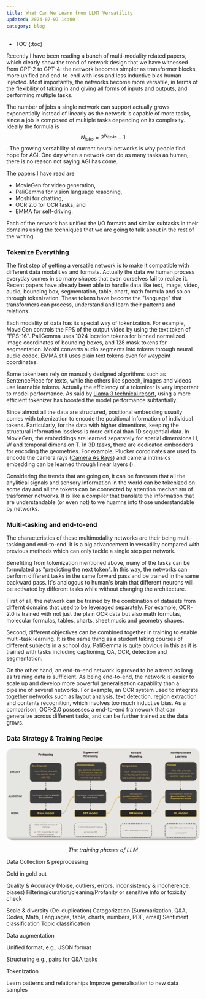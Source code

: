 ```yaml
---
title: What Can We Learn from LLM? Versatility
updated: 2024-07-07 14:00
category: blog
---
```


* TOC
{:toc}

Recently I have been reading a bunch of multi-modality related papers, which clearly show the trend of network design that we have witnessed from GPT-2 to GPT-4: the network becomes simpler as transformer blocks, more unified and end-to-end with less and less inductive bias human injected. Most importantly, the networks become more versatile, in terms of the flexibility of taking in and giving all forms of inputs and outputs, and performing multiple tasks. 

The number of jobs a single network can support actually grows exponentially instead of linearly as the network is capable of more tasks, since a job is composed of multiple tasks depending on its complexity. Ideally the formula is $$N_{jobs} = 2^{N_{tasks}} - 1$$. The growing versability of current neural networks is why people find hope for AGI. One day when a network can do as many tasks as human, there is no reason not saying AGI has come.

The papers I have read are 
* MovieGen for video generation,
* PaliGemma for vision language reasoning,
* Moshi for chatting,
* OCR 2.0 for OCR tasks, and
* EMMA for self-driving.

Each of the network has unified the I/O formats and similar subtasks in their domains using the techniques that we are going to talk about in the rest of the writing. 


### Tokenize Everything

The first step of getting a versatile network is to make it compatible with different data modalities and formats. Actually the data we human process everyday comes in so many shapes that even ourselves fail to realize it. Recent papers have already been able to handle data like text, image, video, audio, bounding box, segmentation, table, chart, math formula and so on through tokenization. These tokens have become the "language" that transformers can process, understand and learn their patterns and relations.

Each modality of data has its special way of tokenization. For example, MoveiGen controls the FPS of the output video by using the text token of "FPS-16". PaliGemma uses 1024 location tokens for binned normalized image coordinates of bounding boxes, and 128 mask tokens for segmentation. Moshi converts audio segments into tokens through neural audio codec. EMMA still uses plain text tokens even for waypoint coordinates.

Some tokenizers rely on manually designed algorithms such as SentencePiece for texts, while the others like speech, images and videos use learnable tokens. Actually the efficiency of a tokenizer is very important to model performance. As said by [Llama 3 technical report](https://ai.meta.com/blog/meta-llama-3/), using a more efficient tokenizer has boosted the model performance subtantially.

Since almost all the data are structured, positional embedding usually comes with tokenization to encode the positional information of individual tokens. Particularly, for the data with higher dimentions, keeping the structural information lossless is more critical than 1D sequential data.
In MovieGen, the embeddings are learned separately for spatial dimensions H, W and temporal dimension T. In 3D tasks, there are dedicated embedders for encoding the geometries. For example, Plucker corodinates are used to encode the camera rays ([Camera As Rays](https://arxiv.org/pdf/2402.14817)) and camera intrinsics embedding can be learned through linear layers ().

Considering the trends that are going on, it can be foreseen that all the anylitical signals and sensory information in the world can be tokenized on some day and all the tokens can be connected by attention mechanism of trasformer networks. It is like a compiler that translate the information that are understandable (or even not) to we huamns into those understandable by networks. 

### Multi-tasking and end-to-end

The characteristics of these multimodality networks are their being multi-tasking and end-to-end. It is a big advancement in versatility compared with previous methods which can only tackle a single step per network. 

Benefiting from tokenization mentioned above, many of the tasks can be formulated as "predicting the next token". In this way, the networks can perform different tasks in the same forward pass and be trained in the same backward pass. It's analogous to human's brain that different neurons will be activated by different tasks while without changing the architecture. 

First of all, the network can be trained by the combination of datasets from differnt domains that used to be leveraged separately. For example, OCR-2.0 is trained with not just the plain OCR data but also math formulas, molecular formulas, tables, charts, sheet music and geometry shapes.

Second, different objectives can be combined together in training to enable multi-task learning. It is the same thing as a student taking courses of different subjects in a school day. PaliGemma is quite obvious in this as it is trained with tasks including captioning, QA, OCR, detection and segmentation.

On the other hand, an end-to-end network is proved to be a trend as long as training data is sufficient. As being end-to-end, the network is easier to scale up and develop more powerful generalisation capability than a pipeline of several networks. For example, an OCR system used to integrate together networks such as layout analysis, text detection, region extraction and contents recognition, which involves too much inductive bias. As a comparison, OCR-2.0 possesses a end-to-end framework that can generalize across different tasks, and can be further trained as the data grows.



### Data Strategy & Training Recipe


<p align="center">
<img src="/images/LLM-Data/LLM-stages.png" alt="LLM-stages" style="border-radius:15px; width: 800px;"/>
</p>
<p align="center">
<span class="footer"> <i> The training phases of LLM </i></span>
</p>




Data Collection & preprocessing

Gold in gold out


Quality & Accuracy (Noise, outliers, errors, inconsistency & incoherence, biases)
Filtering/curation/cleaning/Profanity or sensitive info or toxicity check

Scale & diversity (De-duplication)
Catogorization (Summarization, Q&A, Codes, Math, Languages, table, charts, numbers, PDF, email)
Sentiment classification
Topic classification

Data augmentation

Unified format, e.g., JSON format

Structuring e.g., pairs for Q&A tasks

Tokenization

Learn patterns and relationships
Improve generalisation to new data samples



